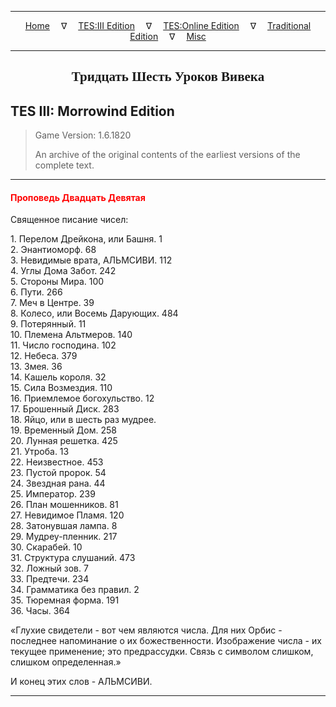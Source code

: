 
---

<!-- Jekyll Page Links -->

<center>
<a href="../../../../index.html">Home</a>
&emsp;&nabla;&emsp;
<a href="../../../index-tes3.html">TES:III Edition</a>
&emsp;&nabla;&emsp;
<a href="../../../index-teso.html">TES:Online Edition</a>
&emsp;&nabla;&emsp;
<a href="../../../index-traditional.html">Traditional Edition</a>
&emsp;&nabla;&emsp;
<a href="../../../index-misc.html">Misc</a>
</center>

<!-- Markdown Body Below: -->

---

<center>
<h2><span style="font-family:Georgia">Тридцать Шесть Уроков Вивека</span></h2>
</center>

## TES III: Morrowind Edition

> Game Version: 1.6.1820
>
> An archive of the original contents of the earliest versions of the complete text.

---

#### <span style="color:red">Проповедь Двадцать Девятая</span>

Священное писание чисел:

1\. Перелом Дрейкона, или Башня. 1\
2\. Энантиоморф. 68\
3\. Невидимые врата, АЛЬМСИВИ. 112\
4\. Углы Дома Забот. 242\
5\. Стороны Мира. 100\
6\. Пути. 266\
7\. Меч в Центре. 39\
8\. Колесо, или Восемь Дарующих. 484\
9\. Потерянный. 11\
10\. Племена Альтмеров. 140\
11\. Число господина. 102\
12\. Небеса. 379\
13\. Змея. 36\
14\. Кашель короля. 32\
15\. Сила Возмездия. 110\
16\. Приемлемое богохульство. 12\
17\. Брошенный Диск. 283\
18\. Яйцо, или в шесть раз мудрее.\
19\. Временный Дом. 258\
20\. Лунная решетка. 425\
21\. Утроба. 13\
22\. Неизвестное. 453\
23\. Пустой пророк. 54\
24\. Звездная рана. 44\
25\. Император. 239\
26\. План мошенников. 81\
27\. Невидимое Пламя. 120\
28\. Затонувшая лампа. 8\
29\. Мудреу-пленник. 217\
30\. Скарабей. 10\
31\. Структура слушаний. 473\
32\. Ложный зов. 7\
33\. Предтечи. 234\
34\. Грамматика без правил. 2\
35\. Тюремная форма. 191\
36\. Часы. 364

«Глухие свидетели - вот чем являются числа. Для них Орбис - последнее напоминание о их божественности. Изображение числа - их текущее применение; это предрассудки. Связь с символом слишком, слишком определенная.»

И конец этих слов - АЛЬМСИВИ.

---
